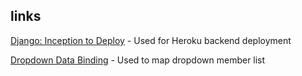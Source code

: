 ## links

[Django: Inception to Deploy](https://www.spiano.dev/djangoTutorial/#deploy) - Used for Heroku backend deployment

[Dropdown Data Binding](https://www.carlrippon.com/react-drop-down-data-binding/) - Used to map dropdown member list
